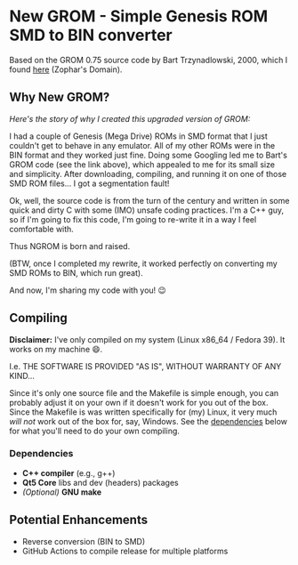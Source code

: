 # New GROM - Simple Genesis ROM SMD to BIN converter
Based on the GROM 0.75 source code by Bart Trzynadlowski, 2000, which I found [here](https://www.zophar.net/utilities/segautil/grom.html) (Zophar's Domain).

## Why New GROM?
_Here's the story of why I created this upgraded version of GROM:_

I had a couple of Genesis (Mega Drive) ROMs in SMD format that I just couldn't get to behave in any emulator.  All of my other ROMs were in the BIN format and they worked just fine.  Doing some Googling led me to Bart's GROM code (see the link above), which appealed to me for its small size and simplicity.  After downloading, compiling, and running it on one of those SMD ROM files... I got a segmentation fault!

Ok, well, the source code is from the turn of the century and written in some quick and dirty C with some (IMO) unsafe coding practices.  I'm a C++ guy, so if I'm going to fix this code, I'm going to re-write it in a way I feel comfortable with.

Thus NGROM is born and raised.

(BTW, once I completed my rewrite, it worked perfectly on converting my SMD ROMs to BIN, which run great).

And now, I'm sharing my code with you! 😉

## Compiling
**Disclaimer:** I've only compiled on my system (Linux x86_64 / Fedora 39).  It works on my machine 😄.

I.e. THE SOFTWARE IS PROVIDED "AS IS", WITHOUT WARRANTY OF ANY KIND...

Since it's only one source file and the Makefile is simple enough, you can probably adjust it on your own if it doesn't work for you out of the box.  Since the Makefile is was written specifically for (my) Linux, it very much _will not_ work out of the box for, say, Windows.  See the [dependencies](#dependencies) below for what you'll need to do your own compiling.

### Dependencies
- **C++ compiler** (e.g., g++)
- **Qt5 Core** libs and dev (headers) packages
- _(Optional)_ **GNU make**

## Potential Enhancements
- Reverse conversion (BIN to SMD)
- GitHub Actions to compile release for multiple platforms
